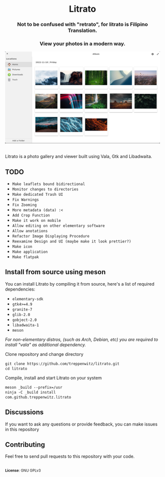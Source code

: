 <div>
    <h1 align="center">Litrato</h1>
    <h3 align="center">Not to be confused with "retrato", for litrato is Filipino Translation.</h3>
    <h3 align="center">View your photos in a modern way.</h3>
</div>

![screenshot](screenshot.png)

<br>
Litrato is a photo gallery and viewer built using Vala, Gtk and Libadwaita.

## TODO
 - `Make leaflets bound bidirectional`
 - `Monitor changes to directories`
 - `Make dedicated Trash UI`
 - `Fix Warnings`
 - `Fix Zooming`
 - `More metadata (data) :<`
 - `Add Crop Function`
 - `Make it work on mobile`
 - `Allow editing on other elementary software`
 - `Allow anotations`
 - `Refactor Image Displaying Procedure`
 - `Reexamine Design and UI (maybe make it look prettier?)`
 - `Make icon`
 - `Make application`
 - `Make flatpak`

## Install from source using meson
You can install Litrato by compiling it from source, here's a list of required dependencies:
 - `elementary-sdk`
 - `gtk4>=4.9`
 - `granite-7`
 - `glib-2.0`
 - `gobject-2.0`
 - `libadwaita-1`
 - `meson`

<i>For non-elementary distros, (such as Arch, Debian, etc) you are required to install "vala" as additional dependency.</i>

Clone repository and change directory
```
git clone https://github.com/treppenwitz/litrato.git
cd litrato
```

Compile, install and start Litrato on your system
```
meson _build --prefix=/usr
ninja -C _build install
com.github.treppenwitz.litrato
```

## Discussions
If you want to ask any questions or provide feedback, you can make issues in this repository

## Contributing
Feel free to send pull requests to this repository with your code.


<br>
<sup><b>License</b>: GNU GPLv3</sup>
